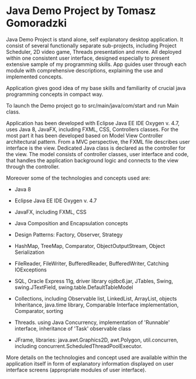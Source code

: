 # Java Demo Project by Tomasz Gomoradzki

Java Demo Project is stand alone, self explanatory desktop application. It consist of several functionally separate sub-projects, including Project Scheduler, 2D video game, Threads presentation and more. All deployed within one consistent user interface, designed especially to present extensive sample of my programming skills. App guides user through each module with comprehensive descriptions, explaining the use and implemented concepts.

Application gives good idea of my base skills and familiarity of crucial java programming concepts in compact way.

To launch the Demo project go to src/main/java/com/start and run Main class.

Application has been developed with Eclipse Java EE IDE Oxygen v. 4.7, uses Java 8, JavaFX, including FXML, CSS, Controllers classes. For the most part it has been developed based on Model View Controller architectural pattern. From a MVC perspective, the FXML file describes user interface is the view. Dedicated Java class is declared as the controller for the view. The model consists of controller classes, user interface and code, that handles the application background logic and connects to the view through the controller.


Moreover some of the technologies and concepts used are:

- Java 8
- Eclipse Java EE IDE Oxygen v. 4.7
- JavaFX, including FXML, CSS

- Java Composition and Encapsulation concepts
- Design Patterns: Factory, Observer, Strategy
- HashMap, TreeMap, Comparator, ObjectOutputStream, Object Serialization
- FileReader, FileWriter, BufferedReader,  BufferedWriter, Catching IOExceptions
- SQL, Oracle Express 11g, driver library ojdbc6.jar, JTables, Swing, swing.JTextField, swing.table.DefaultTableModel
- Collections, including Observable list, LinkedList, ArrayList, objects Inheritance, java.time library, Comparable Interface implementation, Comparator, sorting
- Threads. using Java Concurrency, implementation of 'Runnable' interface, inheritance of 'Task' observable class
- JFrame, libraries: java.awt.Graphics2D, awt.Polygon, util.concurren, including concurrent.ScheduledThreadPoolExecutor.

More details on the technologies and concept used are available within the application itself in form of explanatory information displayed on user interface screens (appropriate modules of user interface).